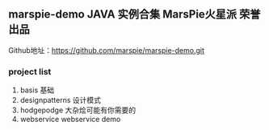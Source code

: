 ## marspie-demo JAVA 实例合集 MarsPie火星派 荣誉出品
Github地址：https://github.com/marspie/marspie-demo.git

### project list
1. basis  基础
2. designpatterns 设计模式
3. hodgepodge 大杂烩可能有你需要的
4. webservice webservice demo
